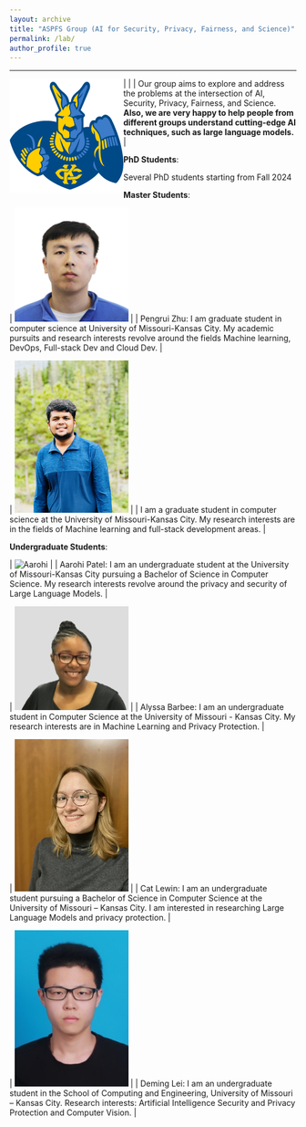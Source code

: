 ```yaml
---
layout: archive
title: "ASPFS Group (AI for Security, Privacy, Fairness, and Science)"
permalink: /lab/
author_profile: true
---
```


---

<style>
td, th {
   border: none!important;
   font-size: 15px
}
</style>


| <img align="left" src="../images/umkc.png" alt="UMKC"  width="200"/> | | Our group aims to explore and address the problems at the intersection of AI, Security, Privacy, Fairness, and Science. **Also, we are very happy to help people from different groups understand cutting-edge AI techniques, such as large language models.**
|



<!-- <font size="5"> Lab Members </font> -->
<!-- ====== -->

<!-- [Rakib Ul Haque](https://scholar.google.com/citations?user=Le-WWW0AAAAJ&hl=en) received his M.S. degree from University of Chinese Academy of Sciences. He will join SecMLSys as a Ph.D. student. in Spring 2024. He has published several papers on the topic of security and privacy. -->

**PhD Students**: 

Several PhD students starting from Fall 2024



**Master Students**:

| <img src="../images/pengrui.jpg" alt="Pengrui"  width="200"/> | | Pengrui Zhu: I am graduate student in computer science at University of Missouri-Kansas City.  My academic pursuits and research interests revolve around the fields Machine learning, DevOps, Full-stack Dev and Cloud Dev.
|

| <img src="../images/Abhinav.jpg" alt="Abhinav"  width="200"/> | | I am a graduate student in computer science at the University of Missouri-Kansas City. My research interests are in the fields of Machine learning and full-stack development areas.
|



**Undergraduate Students**:

| <img src="../images/Aarohi.jpg" alt="Aarohi"  width="200"/> | | Aarohi Patel: I am an undergraduate student at the University of Missouri-Kansas City pursuing a Bachelor of Science in Computer Science. My research interests revolve around the privacy and security of Large Language Models.
|

| <img src="../images/Alyssa.jpg" alt="Alyssa"  width="200"/> | | Alyssa Barbee: I am an undergraduate student in Computer Science at the University of Missouri - Kansas City. My research interests are in Machine Learning and Privacy Protection.
|

| <img src="../images/Cat.jpg" alt="Cat"  width="200"/> | | Cat Lewin: I am an undergraduate student pursuing a Bachelor of Science in Computer Science at the University of Missouri – Kansas City. I am interested in researching Large Language Models and privacy protection.
|

| <img src="../images/Deming.jpg" alt="Deming"  width="200"/> | | Deming Lei: I am an undergraduate student in the School of Computing and Engineering, University of Missouri – Kansas City. Research interests: Artificial Intelligence Security and Privacy Protection and Computer Vision.
|







